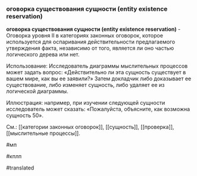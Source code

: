 ### оговорка существования сущности (entity existence reservation)

**оговорка существования сущности (entity existence reservation)** - Оговорка уровня II в категориях законных оговорок, которое используется для оспаривания действительности предлагаемого утверждения факта, независимо от того, является ли оно частью логического дерева или нет.

Использование: Исследователь диаграммы мыслительных процессов может задать вопрос: «Действительно ли эта сущность существует в вашем мире, как вы ее заявили?» Затем докладчик либо доказывает ее существование, либо изменяет сущность, либо удаляет ее из логической диаграммы.

Иллюстрация: например, при изучении следующей сущности исследователь может сказать: «Пожалуйста, объясните, как возможна сущность 50».

См.: [[категории законных оговорок]], [[сущность]], [[проверка]], [[мыслительные процессы]].

#мп

#кплп

#translated
